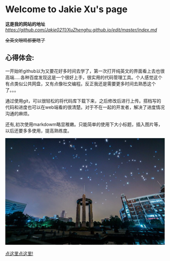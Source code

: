 # Welcome to Jakie Xu's page

**这是我的网站的地址**
_https://github.com/Jakie0211/XuZhenghu.github.io/edit/master/index.md_

~~全英文眼睛都要瞎了~~

## 心得体会: 

一开始听github以为又要花好多时间去学了，第一次打开纯英文的界面看上去也很高端.....各种百度发现这是一个很好上手，很实用的代码管理工具。个人感觉这个有点类似公共网盘，又有点像社交编程。反正我还是需要更多时间去熟悉这个了。。。

通过使用git，可以很轻松的将代码库下载下来，之后修改后进行上传。搭档写的代码和进度也可以在web端看的很清楚。对于不在一起的开发者，解决了进度情况沟通的麻烦。

还有,初次使用markdowm略显稚嫩。只能简单的使用下大小标题，插入图片等，以后还要多多使用，提高熟练度。

![img](./图片3.png)

[点这里点这里!](XuZhenghu.github.io/README.md)

